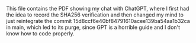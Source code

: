 This file contains the PDF showing my chat with ChatGPT, where I first had the idea to record the SHA256 verification and then changed my mind to just reintegrate the commit 15d8ccf6e40bf84791610acee139ba54aa1b32ca in main, which led to its purge, since GPT is a horrible guide and I don't know how to code properly.
